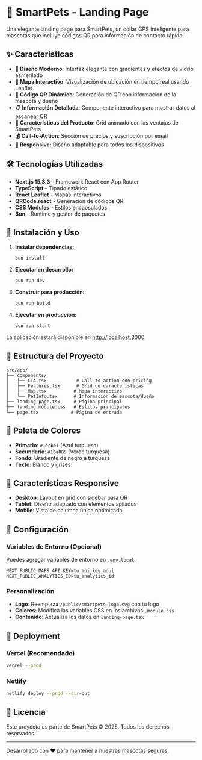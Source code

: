 # 🐾 SmartPets - Landing Page

Una elegante landing page para SmartPets, un collar GPS inteligente para mascotas que incluye códigos QR para información de contacto rápida.

## ✨ Características

- **🎨 Diseño Moderno**: Interfaz elegante con gradientes y efectos de vidrio esmerilado
- **📍 Mapa Interactivo**: Visualización de ubicación en tiempo real usando Leaflet
- **📱 Código QR Dinámico**: Generación de QR con información de la mascota y dueño
- **📋 Información Detallada**: Componente interactivo para mostrar datos al escanear QR
- **🚀 Características del Producto**: Grid animado con las ventajas de SmartPets
- **💰 Call-to-Action**: Sección de precios y suscripción por email
- **📱 Responsive**: Diseño adaptable para todos los dispositivos

## 🛠️ Tecnologías Utilizadas

- **Next.js 15.3.3** - Framework React con App Router
- **TypeScript** - Tipado estático
- **React Leaflet** - Mapas interactivos
- **QRCode.react** - Generación de códigos QR
- **CSS Modules** - Estilos encapsulados
- **Bun** - Runtime y gestor de paquetes

## 🚀 Instalación y Uso

1. **Instalar dependencias:**

   ```bash
   bun install
   ```

2. **Ejecutar en desarrollo:**

   ```bash
   bun run dev
   ```

3. **Construir para producción:**

   ```bash
   bun run build
   ```

4. **Ejecutar en producción:**
   ```bash
   bun run start
   ```

La aplicación estará disponible en [http://localhost:3000](http://localhost:3000)

## 📁 Estructura del Proyecto

```
src/app/
├── components/
│   ├── CTA.tsx           # Call-to-action con pricing
│   ├── Features.tsx      # Grid de características
│   ├── Map.tsx          # Mapa interactivo
│   └── PetInfo.tsx      # Información de mascota/dueño
├── landing-page.tsx     # Página principal
├── landing.module.css   # Estilos principales
└── page.tsx            # Página de entrada
```

## 🎨 Paleta de Colores

- **Primario**: `#1ecbe1` (Azul turquesa)
- **Secundario**: `#16a085` (Verde turquesa)
- **Fondo**: Gradiente de negro a turquesa
- **Texto**: Blanco y grises

## 📱 Características Responsive

- **Desktop**: Layout en grid con sidebar para QR
- **Tablet**: Diseño adaptado con elementos apilados
- **Mobile**: Vista de columna única optimizada

## 🔧 Configuración

### Variables de Entorno (Opcional)

Puedes agregar variables de entorno en `.env.local`:

```env
NEXT_PUBLIC_MAPS_API_KEY=tu_api_key_aqui
NEXT_PUBLIC_ANALYTICS_ID=tu_analytics_id
```

### Personalización

- **Logo**: Reemplaza `/public/smartpets-logo.svg` con tu logo
- **Colores**: Modifica las variables CSS en los archivos `.module.css`
- **Contenido**: Actualiza los datos en `landing-page.tsx`

## 🚀 Deployment

### Vercel (Recomendado)

```bash
vercel --prod
```

### Netlify

```bash
netlify deploy --prod --dir=out
```

## 📄 Licencia

Este proyecto es parte de SmartPets © 2025. Todos los derechos reservados.

---

Desarrollado con ❤️ para mantener a nuestras mascotas seguras.
